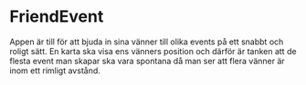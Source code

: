 # FriendEvent

Appen är till för att bjuda in sina vänner till olika events på ett snabbt och roligt sätt. En karta ska visa ens vänners position och därför är tanken att de flesta event man skapar ska vara spontana då man ser att flera vänner är inom ett rimligt avstånd.

